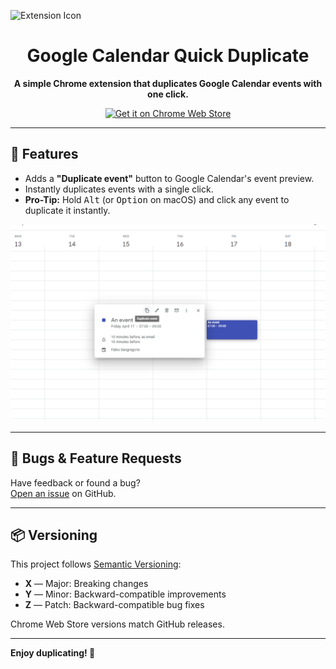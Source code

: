 ![Extension Icon](./assets/icon128.png)

<div style="text-align:center;">

# Google Calendar Quick Duplicate

**A simple Chrome extension that duplicates Google Calendar events with one click.**

[![Get it on Chrome Web Store](https://developer.chrome.com/static/docs/webstore/branding/image/206x58-chrome-web-bcb82d15b2486.png)](https://chromewebstore.google.com/detail/belnijodgolpgmpahmdkjbjehbobnfpd?utm_source=item-share-cb)

</div>

---

## 🚀 Features

- Adds a **"Duplicate event"** button to Google Calendar's event preview.
- Instantly duplicates events with a single click.
- **Pro-Tip:** Hold <kbd>Alt</kbd> (or <kbd>Option</kbd> on macOS) and click any event to duplicate it instantly.

![Demo screenshot of extension in action](.github/media/second.png)

---

## 🐞 Bugs & Feature Requests

Have feedback or found a bug?  
[Open an issue](https://github.com/fabiosangregorio/google-calendar-quick-duplicate/issues) on GitHub.

---

## 📦 Versioning

This project follows [Semantic Versioning](https://semver.org/):

- **X** — Major: Breaking changes
- **Y** — Minor: Backward-compatible improvements
- **Z** — Patch: Backward-compatible bug fixes

Chrome Web Store versions match GitHub releases.

---

**Enjoy duplicating! 🎉**
